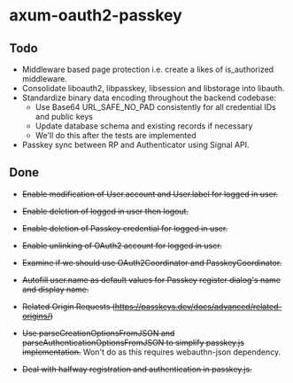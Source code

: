 # axum-oauth2-passkey

## Todo

- Middleware based page protection i.e. create a likes of is_authorized middleware.
- Consolidate liboauth2, libpasskey, libsession and libstorage into libauth.
- Standardize binary data encoding throughout the backend codebase:
  - Use Base64 URL_SAFE_NO_PAD consistently for all credential IDs and public keys
  - Update database schema and existing records if necessary
  - We'll do this after the tests are implemented
- Passkey sync between RP and Authenticator using Signal API.

## Done

- ~~Enable modification of User.account and User.label for logged in user.~~
- ~~Enable deletion of logged in user then logout.~~

- ~~Enable deletion of Passkey credential for logged in user.~~
- ~~Enable unlinking of OAuth2 account for logged in user.~~
- ~~Examine if we should use OAuth2Coordinator and PasskeyCoordinator.~~
- ~~Autofill user.name as default values for Passkey register dialog's name and display name.~~
- ~~Related Origin Requests
(https://passkeys.dev/docs/advanced/related-origins/)~~
- ~~Use parseCreationOptionsFromJSON and parseAuthenticationOptionsFromJSON to simplify passkey.js implementation.~~ Won't do as this requires webauthn-json dependency.
- ~~Deal with halfway registration and authentication in passkey.js.~~
